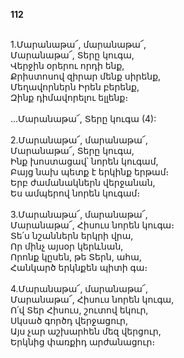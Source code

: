 **112**

\
1.Մարանաթա՜, մարանաթա՜,\
Մարանաթա՜, Տերը կուգա,\
Վերջին օրերու որդի ենք,\
Քրիստոսով զիրար մենք սիրենք,\
Մեղավորներն Իրեն բերենք,\
Զինք դիմավորելու ելլենք։\
\
 ...Մարանաթա՜, Տերը կուգա (4):\
\
2.Մարանաթա՜, մարանաթա՜,\
Մարանաթա՜, Տերը կուգա,\
Ինք խոստացավ՝ նորեն կուգամ,\
Բայց նախ պետք է երկինք երթամ։\
Երբ ժամանակներն վերջանան,\
Ես ամպերով նորեն կուգամ։\
\
3.Մարանաթա՜, մարանաթա՜,\
Մարանաթա՜, Հիսուս նորեն կուգա։\
Տե՛ս նշաններն երկրի վրա,\
Որ մինչ այսօր կերևնան,\
Որոնք կըսեն, թե Տերն, ահա,\
Հանկարծ երկնքեն պիտի գա։\
\
4.Մարանաթա՜, մարանաթա՜,\
Մարանաթա՜, Հիսուս նորեն կուգա,\
Ո՛վ Տեր Հիսուս, շուտով եկուր,\
Սկսած գործդ վերջացուր,\
Այս չար աշխարհեն մեզ վերցուր,\
Երկնից փառքիդ արժանացուր։
